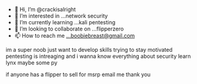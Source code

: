 - 👋 Hi, I’m @crackisalright
- 👀 I’m interested in ...network security 
- 🌱 I’m currently learning ...kali pentesting 
- 💞️ I’m looking to collaborate on ...flipperzero
- 📫 How to reach me ...boobiebreast@gmail.com


<!---
crackisalright/crackisalright is a ✨ special ✨ repository because its `README.md` (this file) appears on your GitHub profile.
You can click the Preview link to take a look at your changes.
--->im a super noob just want to develop skills trying to stay motivated pentesting is intreaging and i wanna know everything about security learn lynx maybe some py
if anyone has a flipper to sell for msrp email me thank you

